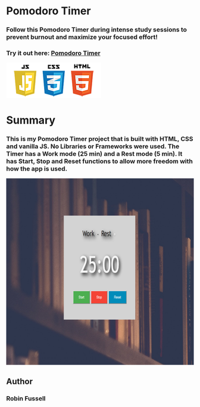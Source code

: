  # Pomodoro Timer

### Follow this Pomodoro Timer during intense study sessions to prevent burnout and maximize your focused effort!  

### Try it out here: [Pomodoro Timer](https://rfussell17.github.io/pomodoro/)

 <img src="images/frontend2.png"   title="HTML5 Powered">

 



#  Summary
### This is my Pomodoro Timer project that is built with HTML, CSS and vanilla JS. No Libraries or Frameworks were used. The Timer has a Work mode (25 min) and a Rest mode (5 min). It has Start, Stop and Reset functions to allow more freedom with how the app is used.



<img src="images/pomoCropped.png" height= 500  title="HTML5 Powered">


## Author
### Robin Fussell
